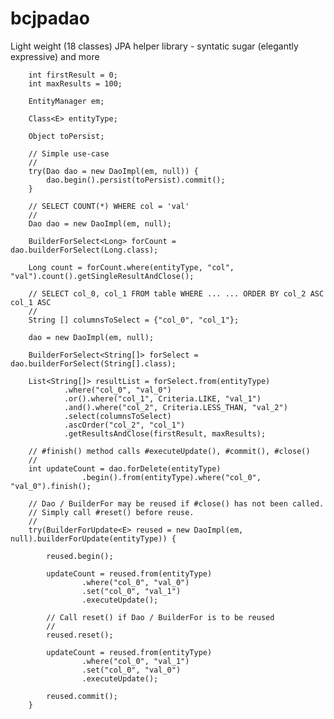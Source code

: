# bcjpadao
Light weight (18 classes) JPA helper library - syntatic sugar (elegantly expressive) and more

        int firstResult = 0;
        int maxResults = 100;
        
        EntityManager em;
        
        Class<E> entityType;
        
        Object toPersist;
        
        // Simple use-case
        // 
        try(Dao dao = new DaoImpl(em, null)) {
            dao.begin().persist(toPersist).commit();
        }
          
        // SELECT COUNT(*) WHERE col = 'val'
        //
        Dao dao = new DaoImpl(em, null);
        
        BuilderForSelect<Long> forCount = dao.builderForSelect(Long.class);
        
        Long count = forCount.where(entityType, "col", "val").count().getSingleResultAndClose();
        
        // SELECT col_0, col_1 FROM table WHERE ... ... ORDER BY col_2 ASC col_1 ASC
        //
        String [] columnsToSelect = {"col_0", "col_1"};
        
        dao = new DaoImpl(em, null);
        
        BuilderForSelect<String[]> forSelect = dao.builderForSelect(String[].class);
        
        List<String[]> resultList = forSelect.from(entityType)
                .where("col_0", "val_0")
                .or().where("col_1", Criteria.LIKE, "val_1")
                .and().where("col_2", Criteria.LESS_THAN, "val_2")
                .select(columnsToSelect)
                .ascOrder("col_2", "col_1")
                .getResultsAndClose(firstResult, maxResults);

        // #finish() method calls #executeUpdate(), #commit(), #close()
        //
        int updateCount = dao.forDelete(entityType)
                    .begin().from(entityType).where("col_0", "val_0").finish(); 

        // Dao / BuilderFor may be reused if #close() has not been called. 
        // Simply call #reset() before reuse.
        //
        try(BuilderForUpdate<E> reused = new DaoImpl(em, null).builderForUpdate(entityType)) {
            
            reused.begin();
            
            updateCount = reused.from(entityType)
                    .where("col_0", "val_0")
                    .set("col_0", "val_1")
                    .executeUpdate();
            
            // Call reset() if Dao / BuilderFor is to be reused
            //
            reused.reset();
            
            updateCount = reused.from(entityType)
                    .where("col_0", "val_1")
                    .set("col_0", "val_0")
                    .executeUpdate();
            
            reused.commit();
        }
